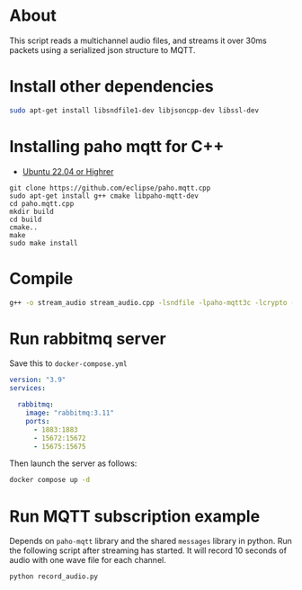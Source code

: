 # About
This script reads a multichannel audio files, and streams it over 30ms packets using a serialized json structure to MQTT.

# Install other dependencies
```bash
sudo apt-get install libsndfile1-dev libjsoncpp-dev libssl-dev
```

# Installing paho mqtt for C++
+ [Ubuntu 22.04 or Highrer](https://packages.ubuntu.com/search?keywords=libpaho-mqtt-dev)
```
git clone https://github.com/eclipse/paho.mqtt.cpp
sudo apt-get install g++ cmake libpaho-mqtt-dev
cd paho.mqtt.cpp
mkdir build
cd build
cmake..
make
sudo make install
```

# Compile

```bash
g++ -o stream_audio stream_audio.cpp -lsndfile -lpaho-mqtt3c -lcrypto -lssl -ljsoncpp -lpaho-mqttpp3 -I /usr/include/jsoncpp/
```

# Run rabbitmq server

Save this to `docker-compose.yml`

```yaml
version: "3.9"
services:

  rabbitmq:
    image: "rabbitmq:3.11"
    ports:
      - 1883:1883
      - 15672:15672
      - 15675:15675
```
Then launch the server as follows:
```bash
docker compose up -d
```

# Run MQTT subscription example

Depends on `paho-mqtt` library and the shared `messages` library in python. 
Run the following script after streaming has started. It will record 10 seconds of audio with one wave file for each channel.

```bash
python record_audio.py
```
